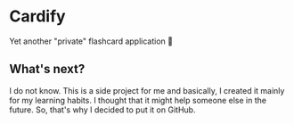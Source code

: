# Cardify
Yet another "private" flashcard application 🥲

## What's next?
I do not know. This is a side project for me and basically, I created it mainly for my learning habits. I thought that it might help someone else in the future. So, that's why I decided to put it on GitHub.
